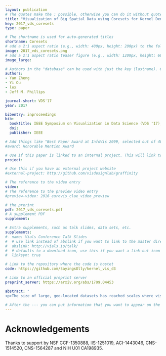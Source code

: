 ```yaml
---
layout: publication
# The quotes make the : possible, otherwise you can do it without quotes
title: "Visualization of Big Spatial Data using Coresets for Kernel Density Estimates"
key: 2017_vds_coresets
type: paper

# The shortname is used for auto-generated titles
shortname: Coresets
# add a 2:1 aspect ratio (e.g., width: 400px, height: 200px) to the folder /assets/images/papers/
image: 2017_vds_coresets.png
# add a 2:1 aspect ratio teaser figure (e.g., width: 1200px, height: 600px) to the folder /assets/images/papers/
image_large: 

# Authors in the "database" can be used with just the key (lastname). Others can be written properly.
authors:
- Yan Zheng
- Yi Ou
- lex
- Jeff M. Phillips

journal-short: VDS'17
year: 2017

bibentry: inproceedings
bib:
  booktitle: IEEE Symposium on Visualization in Data Science (VDS '17), to appear
  doi: 
  publisher: IEEE

# Add things like "Best Paper Award at InfoVis 2099, selected out of 4000 submissions"
#award: Honorable Mention Award

# Use if this paper is linked to an internal project. This will link to the project site
project:

# Use this if you have an external project website
#external-project: http://github.com/visdesignlab/graffinity

# The reference to the video entry
video: 
# The reference to the preview video entry
#preview-video: 2016_eurovis_clue_video_preview

# the prerint
pdf: 2017_vds_coresets.pdf
# A supplement PDF
supplement:

# Extra supplements, such as talk slides, data sets, etc.
supplements:
#- name: Vials Conference Talk Slides
#  # use link instead of abslink if you want to link to the master directory
#  abslink: http://vials.io/talk/
#  # defaults to a download icon, use this if you want a link-out icon
#  linksym: true

# Link to the repository where the code is hostet
code: https://github.com/SayingsOlly/kernel_vis_d3

# Link to an official preprint server
preprint_server: https://arxiv.org/abs/1709.04453

abstract: "
<p>The size of large, geo-located datasets has reached scales where visualization of all data points is inefficient. Random sampling is a method to reduce the size of a dataset, yet it can introduce unwanted errors. We describe a method for subsampling of spatial data suitable for creating kernel density estimates from very large data and demonstrate that it results in less error than random sampling. We also introduce a method to ensure that thresholding of low values based on sampled data does not omit any regions above the desired threshold when working with sampled data. We demonstrate the effectiveness of our approach using both, artificial and real-world large geospatial datasets.</p>"

# After the --- you can put information that you want to appear on the website using markdown formatting or HTML. A good example are acknowledgements, extra references, an erratum, etc.
---
```



# Acknowledgements
Thanks to support by NSF CCF-1350888, IIS-1251019, ACI-1443046, CNS-1514520, CNS-1564287 and NIH U01 CA198935.
